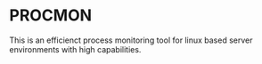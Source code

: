 # PROCMON
This is an efficienct process monitoring tool for linux based server environments with high capabilities.

